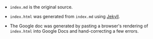 * `index.md` is the original source.

* `index.html` was generated from `index.md` using
  [Jekyll](https://jekyllrb.com/).

* The Google doc was generated by pasting a browser's rendering of
  `index.html` into Google Docs and hand-correcting a few errors.


